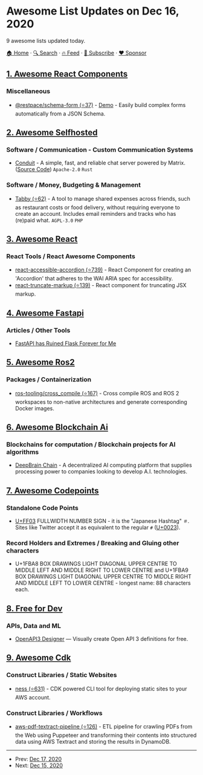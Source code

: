 # Awesome List Updates on Dec 16, 2020

9 awesome lists updated today.

[🏠 Home](/README.md) · [🔍 Search](https://www.trackawesomelist.com/search/) · [🔥 Feed](https://www.trackawesomelist.com/rss.xml) · [📮 Subscribe](https://trackawesomelist.us17.list-manage.com/subscribe?u=d2f0117aa829c83a63ec63c2f&id=36a103854c) · [❤️  Sponsor](https://github.com/sponsors/theowenyoung)



## [1. Awesome React Components](/content/brillout/awesome-react-components/README.md)

### Miscellaneous

*   [@restpace/schema-form (⭐37)](https://github.com/restspace/schema-form) - [Demo](https://restspace.io/react/schema-form/demo) - Easily build complex forms automatically from a JSON Schema.

## [2. Awesome Selfhosted](/content/awesome-selfhosted/awesome-selfhosted/README.md)

### Software / Communication - Custom Communication Systems

*   [Conduit](https://conduit.rs/) - A simple, fast, and reliable chat server powered by Matrix. ([Source Code](https://gitlab.com/famedly/conduit)) `Apache-2.0` `Rust`

### Software / Money, Budgeting & Management

*   [Tabby (⭐62)](https://github.com/bertvandepoel/tabby) - A tool to manage shared expenses across friends, such as restaurant costs or food delivery, without requiring everyone to create an account. Includes email reminders and tracks who has (re)paid what. `AGPL-3.0` `PHP`

## [3. Awesome React](/content/enaqx/awesome-react/README.md)

### React Tools / React Awesome Components

*   [react-accessible-accordion (⭐739)](https://github.com/springload/react-accessible-accordion) - React Component for creating an 'Accordion' that adheres to the WAI ARIA spec for accessibility.
*   [react-truncate-markup (⭐139)](https://github.com/parsable/react-truncate-markup) - React component for truncating JSX markup.

## [4. Awesome Fastapi](/content/mjhea0/awesome-fastapi/README.md)

### Articles / Other Tools

*   [FastAPI has Ruined Flask Forever for Me](https://towardsdatascience.com/fastapi-has-ruined-flask-forever-for-me-73916127da)

## [5. Awesome Ros2](/content/fkromer/awesome-ros2/README.md)

### Packages / Containerization

*   [ros-tooling/cross\_compile (⭐167)](https://github.com/ros-tooling/cross_compile) - Cross compile ROS and ROS 2 workspaces to non-native architectures and generate corresponding Docker images.

## [6. Awesome Blockchain Ai](/content/steven2358/awesome-blockchain-ai/README.md)

### Blockchains for computation / Blockchain projects for AI algorithms

*   [DeepBrain Chain](https://www.deepbrainchain.org/) - A decentralized AI computing platform that supplies processing power to companies looking to develop A.I. technologies.

## [7. Awesome Codepoints](/content/Codepoints/awesome-codepoints/README.md)

### Standalone Code Points

*   [U+FF03](https://codepoints.net/U+FF03) FULLWIDTH NUMBER SIGN - it is the
    "Japanese Hashtag" `＃`. Sites like Twitter accept it as equivalent to the
    regular `#` ([U+0023](https://codepoints.net/U+0023)).

### Record Holders and Extremes / Breaking and Gluing other characters

*   U+1FBA8 BOX DRAWINGS LIGHT DIAGONAL UPPER CENTRE TO MIDDLE LEFT AND MIDDLE RIGHT TO LOWER CENTRE
    and
    U+1FBA9 BOX DRAWINGS LIGHT DIAGONAL UPPER CENTRE TO MIDDLE RIGHT AND MIDDLE LEFT TO LOWER CENTRE - longest name: 88
    characters each.

## [8. Free for Dev](/content/ripienaar/free-for-dev/README.md)

### APIs, Data and ML

*   [OpenAPI3 Designer](https://openapidesigner.com/) — Visually create Open API 3 definitions for free.

## [9. Awesome Cdk](/content/kalaiser/awesome-cdk/README.md)

### Construct Libraries / Static Websites

*   [ness (⭐631)](https://github.com/nessjs/ness) - CDK powered CLI tool for deploying static sites to your AWS account.

### Construct Libraries / Workflows

*   [aws-pdf-textract-pipeline (⭐126)](https://github.com/aeksco/aws-pdf-textract-pipeline) - ETL pipeline for crawling PDFs from the Web using Puppeteer and transforming their contents into structured data using AWS Textract and storing the results in DynamoDB.

---

- Prev: [Dec 17, 2020](/content/2020/12/17/README.md)
- Next: [Dec 15, 2020](/content/2020/12/15/README.md)